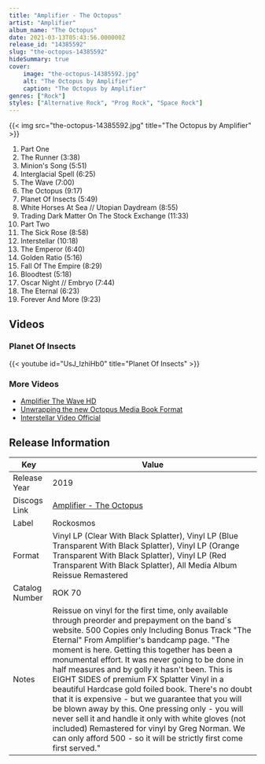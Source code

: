 ```yaml
---
title: "Amplifier - The Octopus"
artist: "Amplifier"
album_name: "The Octopus"
date: 2021-03-13T05:43:56.000000Z
release_id: "14385592"
slug: "the-octopus-14385592"
hideSummary: true
cover:
    image: "the-octopus-14385592.jpg"
    alt: "The Octopus by Amplifier"
    caption: "The Octopus by Amplifier"
genres: ["Rock"]
styles: ["Alternative Rock", "Prog Rock", "Space Rock"]
---
```


{{< img src="the-octopus-14385592.jpg" title="The Octopus by Amplifier" >}}

<!-- section break -->

1. Part One
2. The Runner (3:38)
3. Minion's Song (5:51)
4. Interglacial Spell (6:25)
5. The Wave (7:00)
6. The Octopus (9:17)
7. Planet Of Insects (5:49)
8. White Horses At Sea // Utopian Daydream (8:55)
9. Trading Dark Matter On The Stock Exchange (11:33)
10. Part Two
11. The Sick Rose (8:58)
12. Interstellar (10:18)
13. The Emperor (6:40)
14. Golden Ratio (5:16)
15. Fall Of The Empire (8:29)
16. Bloodtest (5:18)
17. Oscar Night // Embryo (7:44)
18. The Eternal (6:23)
19. Forever And More (9:23)

<!-- section break -->




## Videos
### Planet Of Insects
{{< youtube id="UsJ_lzhiHb0" title="Planet Of Insects" >}}<br>

### More Videos

- [Amplifier  The Wave  HD](https://www.youtube.com/watch?v=mixPxkJswHA)
- [Unwrapping the new Octopus Media Book Format](https://www.youtube.com/watch?v=55cv0Ld7TAE)
- [Interstellar Video Official](https://www.youtube.com/watch?v=D6-OHRup75c)


## Release Information
|  Key           | Value                                                |
| ---------------| ---------------------------------------------------- |
| Release Year   | 2019                                   |
| Discogs Link   | [Amplifier - The Octopus](https://www.discogs.com/release/14385592-Amplifier-The-Octopus) |
| Label          | Rockosmos |
| Format         | Vinyl LP (Clear With Black Splatter), Vinyl LP (Blue Transparent With Black Splatter), Vinyl LP (Orange Transparent With Black Splatter), Vinyl LP (Red Transparent With Black Splatter), All Media Album Reissue Remastered |
| Catalog Number | ROK 70 |
| Notes | Reissue on vinyl for the first time, only available through preorder and prepayment on the band´s website.  500 Copies only  Including Bonus Track "The Eternal"  From Amplifier's bandcamp page.  "The moment is here. Getting this together has been a monumental effort. It was never going to be done in half measures and by golly it hasn't been. This is EIGHT SIDES of premium FX Splatter Vinyl in a beautiful Hardcase gold foiled book. There's no doubt that it is expensive - but we guarantee that you will be blown away by this. One pressing only - you will never sell it and handle it only with white gloves (not included) Remastered for vinyl by Greg Norman. We can only afford 500 - so it will be strictly first come first served." |